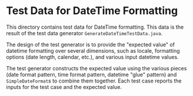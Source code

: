 # Test Data for DateTime Formatting

This directory contains test data for DateTime formatting.
This data is the result of the test data generator `GenerateDateTimeTestData.java`.

The design of the test generator is to provide the "expected value" of datetime formatting over several dimensions,
such as locale,
formatting options (date length, calendar, etc.), 
and various input datetime values.

The test generator constructs the expected value using the various pieces
(date format pattern, time format pattern, datetime "glue" pattern)
and `SimpleDateFormat`s to combine them together.
Each test case reports the inputs for the test case and the expected value.